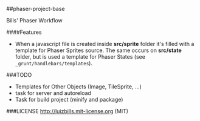##phaser-project-base

Bills' Phaser Workflow

####Features
- When a javascript file is created inside **src/sprite** folder it's filled with a template for Phaser Sprites source. The same occurs on **src/state** folder, but is used a template for Phaser States (see `_grunt/handlebars/templates`).

###TODO
- Templates for Other Objects (Image, TileSprite, ...)
- task for server and autoreload
- Task for build project (minify and package)

###LICENSE
http://luizbills.mit-license.org (MIT)

